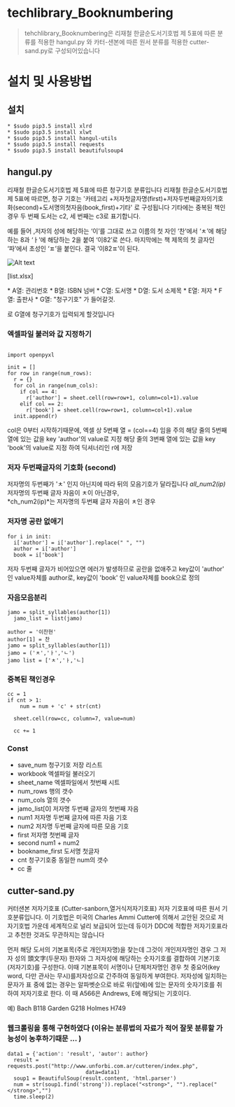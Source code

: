 # techlibrary_Booknumbering
> tehchlibrary_Booknumbering은 리재철 한글순도서기호법 제 5표에 따른 분류를 적용한 hangul.py 와
> 카터-샌본에 따른 원서 분류를 적용한 cutter-sand.py로 구성되어있습니다

# 설치 및 사용방법
## 설치

    * $sudo pip3.5 install xlrd
    * $sudo pip3.5 install xlwt
    * $sudo pip3.5 install hangul-utils
    * $sudo pip3.5 install requests
    * $sudo pip3.5 install beautifulsoup4


## hangul.py
 리재철 한글순도서기호법 제 5표에 따른 청구기호 분류입니다
 리재철 한글순도서기호법 제 5표에 따르면, 청구 기호는 '카테고리 +저자첫글자명(first)+저자두번째글자의기호화(second)+도서명의첫자음(book_first)+기타' 로 구성됩니다
 기타에는 중복된 책인경우 두 번째 도서는 c2, 세 번째는 c3로 표기합니다.

 예를 들어 ,저자의 성에 해당하는 ‘이’를 그대로 쓰고 이름의 첫 자인 ‘찬’에서 ‘ㅊ’에 해당하는 8과 ‘ㅏ’에 해당하는 2을 붙여 ‘이82’로 쓴다.
 마지막에는 책 제목의 첫 글자인 ‘파’에서 초성인 ‘ㅍ’을 붙인다. 결국 ‘이82ㅍ’이 된다.

 ![Alt text](/Users/kakao/PycharmProjects/techlibrary/리재철5표.jpg)


[list.xlsx]
<p>
* A열: 관리번호
* B열: ISBN 넘버
* C열: 도서명
* D열: 도서 소제목
* E열: 저자
* F열: 출판사
* G열: "청구기호" 가 들어갈것.</p>
로 G열에 청구기호가 입력되게 할것입니다


### 엑셀파일 불러와 값 지정하기

```

import openpyxl

init = []
for row in range(num_rows):
  r = {}
  for col in range(num_cols):
    if col == 4:
      r['author'] = sheet.cell(row=row+1, column=col+1).value
    elif col == 2:
      r['book'] = sheet.cell(row=row+1, column=col+1).value
  init.append(r)

```
col은 0부터 시작하기때문에, 엑셀 상 5번째 열 = (col==4) 임을 주의
해당 줄의 5번째 열에 있는 값을 key 'author'의 value로 지정
해당 줄의 3번째 열에 있는 값을 key 'book'의 value로 지정 하여
딕셔너리인 r에 저장

### 저자 두번째글자의 기호화 (second)

저자명의 두번째가 'ㅊ' 인지 아닌지에 따라 뒤의 모음기호가 달라집니다
*all_num2(ip)* 저자명의 두번째 글자 자음이 ㅊ이 아닌경우,<br>
*ch_num2(ip)*는 저자명의 두번째 글자 자음이 ㅊ인 경우

### 저자명 공란 없애기
```
for i in init:
  i['author'] = i['author'].replace(" ", "")
  author = i['author']
  book = i['book']
```
저자 두번째 글자가 비어있으면 에러가 발생하므로 공란을 없애주고
key값이 'author' 인 value자체를 author로,
key값이 'book' 인 value자체를 book으로 정의

### 자음모음분리

```
jamo = split_syllables(author[1])
  jamo_list = list(jamo)
```

```
author = '이찬현'
author[1] = 찬
jamo = split_syllables(author[1])
jamo = ('ㅊ','ㅏ','ㄴ')
jamo list = ['ㅊ','ㅏ,'ㄴ]
```

### 중복된 책인경우
```
cc = 1
if cnt > 1:
    num = num + 'c' + str(cnt)

  sheet.cell(row=cc, column=7, value=num)

  cc += 1
```



### Const
* save_num 청구기호 저장 리스트
* workbook 엑셀파일 불러오기
* sheet_name 엑셀파일에서 첫번째 시트
* num_rows 행의 갯수
* num_cols 열의 갯수
* jamo_list[0] 저자명 두번째 글자의 첫번째 자음
* num1 저자명 두번째 글자에 따른 자음 기호
* num2 저자명 두번째 글자에 따른 모음 기호
* first  저자명 첫번째 글자
* second  num1 + num2
* bookname_first 도서명 첫글자
* cnt 청구기호중 동일한 num의 갯수
* cc 줄



## cutter-sand.py
커터샌본 저자기호표 (Cutter-sanborn,열거식저자기호표) 저자 기호표에 따른 원서 기호분류입니다.
이 기호법은 미국의 Charles Ammi Cutter에 의해서 고안된 것으로 저자기호법 가운데
세계적으로 널리 보급되어 있는데 듀이가 DDC에 적합한 저자기호표라고 추천한 것과도 무관하지는 않습니다

먼저 해당 도서의 기본표목(주로 개인저자명)을 찾는데 그것이 개인저자명인 경우
그 저자 성의 頭文字(두문자) 한자와 그 저자성에 해당하는 숫자기호를 결합하여 기본기호(저자기호)를 구성한다.
이때 기본표목이 서명이나 단체저자명인 경우 첫 중요어(key word, 다만 관사는 무시)를저자성으로 간주하여 동일하게 부여한다.
저자성에 일치하는 문자가 표 중에 없는 경우는 알파벳순으로
바로 위(앞에)에 있는 문자의 숫자기호를 취하여 저자기호로 한다. 이 때 A566은 Andrews, E에 해당되는 기호이다.

예)
Bach B118
Garden G218
Holmes H749

### 웹크롤링을 통해 구현하였다 (이유는 분류법의 자료가 적어 잘못 분류할 가능성이 농후하기때문 ... )
```
data1 = {'action': 'result', 'autor': author}
  result = requests.post("http://www.unforbi.com.ar/cutteren/index.php",
                         data=data1)
  soup1 = BeautifulSoup(result.content, 'html.parser')
  num = str(soup1.find('strong')).replace("<strong>", "").replace("</strong>","")
  time.sleep(2)
```









